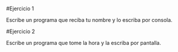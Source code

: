 #Ejercicio 1

Escribe un programa que reciba tu nombre y lo escriba por consola.

#Ejercicio 2

Escribe un programa que tome la hora y la escriba por pantalla.
